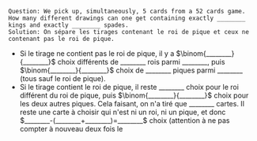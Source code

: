 
    Question: We pick up, simultaneously, 5 cards from a 52 cards game. How many different drawings can one get containing exactly ________ kings and exactly ________ spades.
    Solution: On sépare les tirages contenant le roi de pique et ceux ne contenant pas le roi de pique.
<ul>
<li>Si le tirage ne contient pas le roi de pique, il y a $\binom{________}{________}$ choix différents de ________ rois parmi ________, puis $\binom{________}{________}$ choix de ________ piques parmi ________ (tous sauf le roi de pique).</li>
<li>Si le tirage contient le roi de pique, il reste ________ choix pour le roi différent du roi de pique, puis $\binom{________}{________}$ choix pour les deux autres piques. Cela faisant, on n'a tiré que ________ cartes. Il reste une carte à choisir qui n'est ni un roi, ni un pique, et donc $________-(________+________)=________$ choix (attention à ne pas compter à nouveau deux fois le